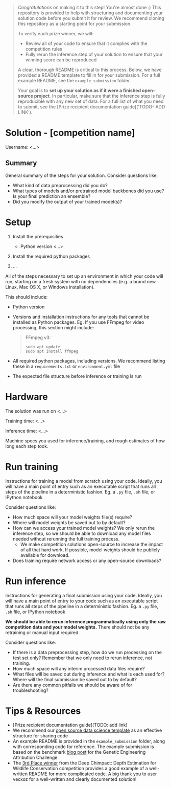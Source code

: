 > *Congratulations* on making it to this step! You're almost done :)
> This repository is provided to help with structuring and documenting your solution code before you submit it for review. We recommend cloning this repository as a starting point for your submission.
> 
> To verify each prize winner, we will:
> - Review all of your code to ensure that it complies with the competition rules
> - Fully rerun the inference step of your solution to ensure that your winning score can be reproduced
> 
> A clear, thorough README is critical to this process. Below, we have provided a README template to fill in for your submission. For a full example README, see the `example_submission` folder.
> 
> Your goal is to **set up your solution as if it were a finished open-source project**. In particular, make sure that the inference step is fully reproducible with any new set of data. For a full list of what you need to submit, see the [Prize recipient documentation guide]('TODO- ADD LINK').



# Solution - [competition name]

Username: <...>

## Summary

General summary of the steps for your solution. Consider questions like:

- What kind of data preprocessing did you do?
- What types of models and/or pretrained model backbones did you use? Is your final prediction an ensemble?
- Did you modify the output of your trained model(s)?

# Setup

1. Install the prerequisities
     - Python version <...>

2. Install the required python packages

3. ...

All of the steps necessary to set up an environment in which your code will run, starting on a fresh system with no dependencies (e.g. a brand new Linux, Mac OS X, or Windows installation).


This should include:
- Python version
- Versions and installation instructions for any tools that cannot be installed as Python packages. Eg. If you use FFmpeg for video processing, this section might include:
  
  > FFmpeg v3:
  > ```
  > sudo apt update
  > sudo apt install ffmpeg
  > ```
- All required python packages, including versions. We recommend listing these in a `requirements.txt` or `environment.yml` file
- The expected file structure before inference or training is run

# Hardware

The solution was run on <...>

Training time: <...>

Inference time: <...>

Machine specs you used for inference/training, and rough estimates of how long each step took.

# Run training

Instructions for training a model from scratch using your code. Ideally, you will have a main point of entry such as an executable script that runs all steps of the pipeline in a deterministic fashion. Eg. a `.py` file, `.sh` file, or IPython notebook

Consider questions like:
- How much space will your model weights file(s) require?
- Where will model weights be saved out to by default?
- How can we access your trained model weights? We only rerun the inference step, so we should be able to download any model files needed without rerunning the full training process.
    - We make competition solutions open-source to increase the impact of all that hard work. If possible, model weights should be publicly available for download.
- Does training require network access or any open-source downloads?

# Run inference

Instructions for generating a final submission using your code. Ideally, you will have a main point of entry to your code such as an executable script that runs all steps of the pipeline in a deterministic fashion. Eg. a `.py` file, `.sh` file, or IPython notebook

**We should be able to rerun inference programmatically using only the raw competition data and your model weights.** There should not be any retraining or manual input required.

Consider questions like:
- If there is a data preprocessing step, how do we run processing on the test set only? Remember that we only need to rerun inference, not training.
- How much space will any interim processed data files require?
- What files will be saved out during inference and what is each used for? Where will the final submission be saved out to by default?
- Are there any common pitfalls we should be aware of for troubleshooting?


# Tips & Resources

- [Prize recipient documentation guide](TODO: add link)
- We recommend our [open source data science template](http://drivendata.github.io/cookiecutter-data-science/) as an effective structure for sharing code
- An example README is provided in the `example_submission` folder, along with corresponding code for reference. The example submission is based on the benchmark [blog post](https://www.drivendata.co/blog/genetic-attribution-benchmark/) for the Genetic Engineering Attribution Challenge.
- The [3rd Place winner](https://github.com/drivendataorg/deep-chimpact-winners/tree/master/3rd%20Place) from the Deep Chimpact: Depth Estimation for Wildlife Conservation competition provides a good example of a well-written README for more complicated code. A big thank you to user vecxoz for a well-written and clearly documented solution!